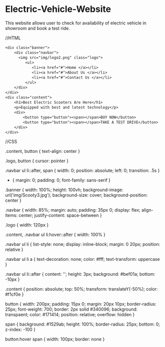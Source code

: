# Electric-Vehicle-Website
This website allows user to check for availability of electric vehicle in showroom and book a test ride.


//HTML
<!DOCTYPE html>
<html lang="en">
<head>
    <meta charset="UTF-8">
    <meta http-equiv="X-UA-Compatible" content="IE=edge">
    <meta name="viewport" content="width=device-width, initial-scale=1.0">
    <title>Electric Scooties</title>
    <link rel="stylesheet" href="project1.css">
</head>


<body>
    
    <div class="banner">
        <div class="navbar">
          <img src="img/logo2.png" class="logo">
             <ul>
                <li><a href="#">Home </a></li>
                <li><a href="#">About Us </a></li>
                <li><a href="#">Contact Us </a></li>
             </ul>
        </div> 
    </div>
    <div class="content">
        <h1>Best Electric Scooters Are Here</h1>
        <p>Equipped with best and latest technology</p>
        <div>
            <button type="button"><span></span>BUY NOW</button>
            <button type="button"><span></span>TAKE A TEST DRIVE</button>
        </div>
    </div>
    
</body>
</html>


//CSS

.content,
button {
    text-align: center
}

.logo,
button {
    cursor: pointer
}

.navbar ul li::after,
span {
    width: 0;
    position: absolute;
    left: 0;
    transition: .5s
}

* {
    margin: 0;
    padding: 0;
    font-family: sans-serif
}

.banner {
    width: 100%;
    height: 100vh;
    background-image: url('img/Scooty3.jpg');
    background-size: cover;
    background-position: center
}

.navbar {
    width: 85%;
    margin: auto;
    padding: 35px 0;
    display: flex;
    align-items: center;
    justify-content: space-between
}

.logo {
    width: 120px
}

.content,
.navbar ul li:hover::after {
    width: 100%
}

.navbar ul li {
    list-style: none;
    display: inline-block;
    margin: 0 20px;
    position: relative
}

.navbar ul li a {
    text-decoration: none;
    color: #fff;
    text-transform: uppercase
}

.navbar ul li::after {
    content: '';
    height: 3px;
    background: #bef01a;
    bottom: -10px
}

.content {
    position: absolute;
    top: 50%;
    transform: translateY(-50%);
    color: #f1cf0e
}

button {
    width: 200px;
    padding: 15px 0;
    margin: 20px 10px;
    border-radius: 25px;
    font-weight: 700;
    border: 2px solid #340096;
    background: transpaent;
    color: #171414;
    position: relative;
    overflow: hidden
}

span {
    background: #1529ab;
    height: 100%;
    border-radius: 25px;
    bottom: 0;
    z-index: -100
}

button:hover span {
    width: 100px;
    border: none
}
